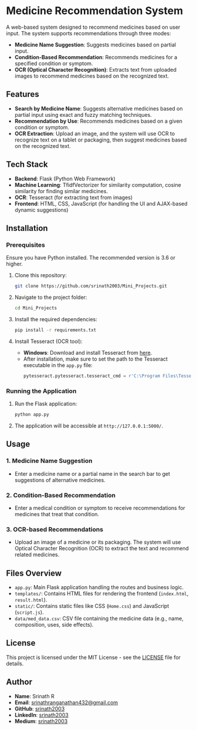 # Medicine Recommendation System

A web-based system designed to recommend medicines based on user input. The system supports recommendations through three modes:
- **Medicine Name Suggestion**: Suggests medicines based on partial input.
- **Condition-Based Recommendation**: Recommends medicines for a specified condition or symptom.
- **OCR (Optical Character Recognition)**: Extracts text from uploaded images to recommend medicines based on the recognized text.

## Features
- **Search by Medicine Name**: Suggests alternative medicines based on partial input using exact and fuzzy matching techniques.
- **Recommendation by Use**: Recommends medicines based on a given condition or symptom.
- **OCR Extraction**: Upload an image, and the system will use OCR to recognize text on a tablet or packaging, then suggest medicines based on the recognized text.

## Tech Stack
- **Backend**: Flask (Python Web Framework)
- **Machine Learning**: TfidfVectorizer for similarity computation, cosine similarity for finding similar medicines.
- **OCR**: Tesseract (for extracting text from images)
- **Frontend**: HTML, CSS, JavaScript (for handling the UI and AJAX-based dynamic suggestions)

## Installation

### Prerequisites
Ensure you have Python installed. The recommended version is 3.6 or higher.

1. Clone this repository:
    ```bash
    git clone https://github.com/srinath2003/Mini_Projects.git
    ```

2. Navigate to the project folder:
    ```bash
    cd Mini_Projects
    ```

3. Install the required dependencies:
    ```bash
    pip install -r requirements.txt
    ```

4. Install Tesseract (OCR tool):
    - **Windows**: Download and install Tesseract from [here](https://github.com/UB-Mannheim/tesseract/wiki).
    - After installation, make sure to set the path to the Tesseract executable in the `app.py` file:
        ```python
        pytesseract.pytesseract.tesseract_cmd = r'C:\Program Files\Tesseract-OCR\tesseract.exe'
        ```

### Running the Application

1. Run the Flask application:
    ```bash
    python app.py
    ```

2. The application will be accessible at `http://127.0.0.1:5000/`.

## Usage

### 1. **Medicine Name Suggestion**
- Enter a medicine name or a partial name in the search bar to get suggestions of alternative medicines.

### 2. **Condition-Based Recommendation**
- Enter a medical condition or symptom to receive recommendations for medicines that treat that condition.

### 3. **OCR-based Recommendations**
- Upload an image of a medicine or its packaging. The system will use Optical Character Recognition (OCR) to extract the text and recommend related medicines.

## Files Overview
- `app.py`: Main Flask application handling the routes and business logic.
- `templates/`: Contains HTML files for rendering the frontend (`index.html`, `result.html`).
- `static/`: Contains static files like CSS (`Home.css`) and JavaScript (`script.js`).
- `data/med_data.csv`: CSV file containing the medicine data (e.g., name, composition, uses, side effects).

## License
This project is licensed under the MIT License - see the [LICENSE](LICENSE) file for details.

## Author
- **Name**: Srinath R
- **Email**: srinathranganathan432@gmail.com
- **GitHub**: [srinath2003](https://github.com/srinath2003/)
- **LinkedIn**: [srinath2003](https://www.linkedin.com/in/srinath2003/)
- **Medium**: [srinath2003](https://medium.com/@srinath2003)

